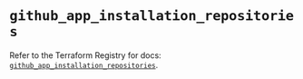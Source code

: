 # `github_app_installation_repositories`

Refer to the Terraform Registry for docs: [`github_app_installation_repositories`](https://registry.terraform.io/providers/integrations/github/6.2.1/docs/resources/app_installation_repositories).
